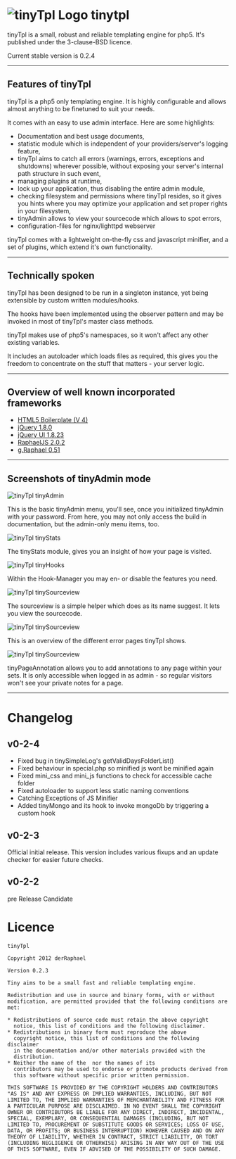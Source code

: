
![tinyTpl Logo](//raw.github.com/derRaphael/tinytpl/master/tpl/config_tpl/assets/img/128/tinyTpl.png) tinytpl
=============================================================================================================

tinyTpl is a small, robust and reliable templating engine for php5. It's
published under the 3-clause-BSD licence.

Current stable version is 0.2.4

* * *

Features of tinyTpl
-------------------

tinyTpl is a php5 only templating engine. It is highly configurable and
allows almost anything to be finetuned to suit your needs.

It comes with an easy to use admin interface. Here are some highlights:

 * Documentation and best usage documents,
 * statistic module which is independent of your providers/server's
   logging feature,
 * tinyTpl aims to catch all errors (warnings, errors, exceptions and
   shutdowns) wherever possible, without exposing your server's internal
   path structure in such event,
 * managing plugins at runtime,
 * lock up your application, thus disabling the entire admin module,
 * checking filesystem and permissions where tinyTpl resides, so it gives
   you hints where you may optimize your application and set proper
   rights in your filesystem,
 * tinyAdmin allows to view your sourcecode which allows to spot errors,
 * configuration-files for nginx/lighttpd webserver

tinyTpl comes with a lightweight on-the-fly css and javascript minifier,
and a set of plugins, which extend it's own functionality.

* * *

Technically spoken
------------------

tinyTpl has been designed to be run in a singleton instance, yet being
extensible by custom written modules/hooks.

The hooks have been implemented using the observer pattern and may be
invoked in most of tinyTpl's master class methods.

tinyTpl makes use of php5's namespaces, so it won't affect any other
existing variables.

It includes an autoloader which loads files as required, this gives you
the freedom to concentrate on the stuff that matters - your server logic.

* * *

Overview of well known incorporated frameworks
----------------------------------------------

 * [HTML5 Boilerplate (V 4)](http://html5boilerplate.com)
 * [jQuery 1.8.0](http://jquery.com)
 * [jQuery UI 1.8.23](http://jqueryui.com)
 * [RaphaelJS 2.0.2](http://raphaeljs.com)
 * [g.Raphael 0.51](http://g.raphaeljs.com)

* * *

Screenshots of tinyAdmin mode
-----------------------------

![tinyTpl tinyAdmin](//raw.github.com/derRaphael/tinytpl/master/doc/artwork/readme-sc/tiny-admin-overview.png)

This is the basic tinyAdmin menu, you'll see, once you initialized
tinyAdmin with your password. From here, you may not only access the
build in documentation, but the admin-only menu items, too.

![tinyTpl tinyStats](//raw.github.com/derRaphael/tinytpl/master/doc/artwork/readme-sc/tiny-stats.png)

The tinyStats module, gives you an insight of how your page is visited.

![tinyTpl tinyHooks](//raw.github.com/derRaphael/tinytpl/master/doc/artwork/readme-sc/tiny-hooks.png)

Within the Hook-Manager you may en- or disable the features you need.

![tinyTpl tinySourceview](//raw.github.com/derRaphael/tinytpl/master/doc/artwork/readme-sc/tiny-sourceview.png)

The sourceview is a simple helper which does as its name suggest. It lets
you view the sourcecode.

![tinyTpl tinySourceview](//raw.github.com/derRaphael/tinytpl/master/doc/artwork/readme-sc/tiny-error-overview.png)

This is an overview of the different error pages tinyTpl shows.

![tinyTpl tinySourceview](//raw.github.com/derRaphael/tinytpl/master/doc/artwork/readme-sc/tinyPageAnnotation.png)

tinyPageAnnotation allows you to add annotations to any page within your
sets. It is only accessible when logged in as admin - so regular visitors
won't see your private notes for a page.

* * *

Changelog
=========

v0-2-4
------
* Fixed bug in tinySimpleLog's getValidDaysFolderList()
* Fixed behaviour in special.php so minified js wont be minified again
* Fixed mini_css and mini_js functions to check for accessible cache folder
* Fixed autoloader to support less static naming conventions
* Catching Exceptions of JS Minifier
* Added tinyMongo and its hook to invoke mongoDb by triggering a custom hook

v0-2-3
------
Official initial release. This version includes various fixups and an update checker for easier future checks.

v0-2-2
------
pre Release Candidate


Licence
=======

    tinyTpl

    Copyright 2012 derRaphael

    Version 0.2.3

    Tiny aims to be a small fast and reliable templating engine.

    Redistribution and use in source and binary forms, with or without
    modification, are permitted provided that the following conditions are
    met:

    * Redistributions of source code must retain the above copyright
      notice, this list of conditions and the following disclaimer.
    * Redistributions in binary form must reproduce the above
      copyright notice, this list of conditions and the following disclaimer
      in the documentation and/or other materials provided with the
      distribution.
    * Neither the name of the  nor the names of its
      contributors may be used to endorse or promote products derived from
      this software without specific prior written permission.

    THIS SOFTWARE IS PROVIDED BY THE COPYRIGHT HOLDERS AND CONTRIBUTORS
    "AS IS" AND ANY EXPRESS OR IMPLIED WARRANTIES, INCLUDING, BUT NOT
    LIMITED TO, THE IMPLIED WARRANTIES OF MERCHANTABILITY AND FITNESS FOR
    A PARTICULAR PURPOSE ARE DISCLAIMED. IN NO EVENT SHALL THE COPYRIGHT
    OWNER OR CONTRIBUTORS BE LIABLE FOR ANY DIRECT, INDIRECT, INCIDENTAL,
    SPECIAL, EXEMPLARY, OR CONSEQUENTIAL DAMAGES (INCLUDING, BUT NOT
    LIMITED TO, PROCUREMENT OF SUBSTITUTE GOODS OR SERVICES; LOSS OF USE,
    DATA, OR PROFITS; OR BUSINESS INTERRUPTION) HOWEVER CAUSED AND ON ANY
    THEORY OF LIABILITY, WHETHER IN CONTRACT, STRICT LIABILITY, OR TORT
    (INCLUDING NEGLIGENCE OR OTHERWISE) ARISING IN ANY WAY OUT OF THE USE
    OF THIS SOFTWARE, EVEN IF ADVISED OF THE POSSIBILITY OF SUCH DAMAGE.
